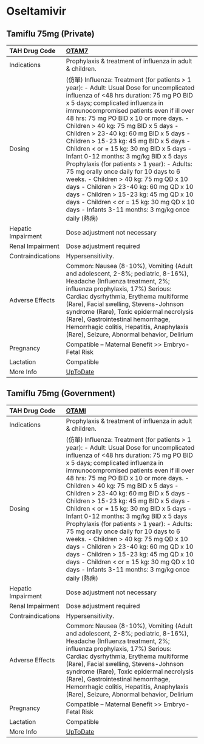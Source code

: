 # Oseltamivir

## Tamiflu 75mg (Private)

| TAH Drug Code      | [OTAM7](https://www.tahsda.org.tw/drugs/hissearch.php?drug_code=OTAM7)                                                                                                                                                                                                                                                                                                                                                                                                                                                                                                                                                                                                                                                                                                                                 |
|:-------------------|:-------------------------------------------------------------------------------------------------------------------------------------------------------------------------------------------------------------------------------------------------------------------------------------------------------------------------------------------------------------------------------------------------------------------------------------------------------------------------------------------------------------------------------------------------------------------------------------------------------------------------------------------------------------------------------------------------------------------------------------------------------------------------------------------------------|
| Indications        | Prophylaxis & treatment of influenza in adult & children.                                                                                                                                                                                                                                                                                                                                                                                                                                                                                                                                                                                                                                                                                                                                              |
| Dosing             | (仿單) Influenza: Treatment (for patients > 1 year): - Adult: Usual Dose for uncomplicated influenza of <48 hrs duration: 75 mg PO BID x 5 days; complicated influenza in immunocompromised patients even if ill over 48 hrs: 75 mg PO BID x 10 or more days. - Children > 40 kg: 75 mg BID x 5 days - Children > 23-40 kg: 60 mg BID x 5 days - Children > 15-23 kg: 45 mg BID x 5 days - Children < or = 15 kg: 30 mg BID x 5 days - Infant 0-12 months: 3 mg/kg BID x 5 days Prophylaxis (for patients > 1 year): - Adults: 75 mg orally once daily for 10 days to 6 weeks. - Children > 40 kg: 75 mg QD x 10 days - Children > 23-40 kg: 60 mg QD x 10 days - Children > 15-23 kg: 45 mg QD x 10 days - Children < or = 15 kg: 30 mg QD x 10 days - Infants 3-11 months: 3 mg/kg once daily (熱病) |
| Hepatic Impairment | Dose adjustment not necessary                                                                                                                                                                                                                                                                                                                                                                                                                                                                                                                                                                                                                                                                                                                                                                          |
| Renal Impairment   | Dose adjustment required                                                                                                                                                                                                                                                                                                                                                                                                                                                                                                                                                                                                                                                                                                                                                                               |
| Contraindications  | Hypersensitivity.                                                                                                                                                                                                                                                                                                                                                                                                                                                                                                                                                                                                                                                                                                                                                                                      |
| Adverse Effects    | Common: Nausea (8-10%), Vomiting (Adult and adolescent, 2-8%; pediatric, 8-16%), Headache (Influenza treatment, 2%; influenza prophylaxis, 17%) Serious: Cardiac dysrhythmia, Erythema multiforme (Rare), Facial swelling, Stevens-Johnson syndrome (Rare), Toxic epidermal necrolysis (Rare), Gastrointestinal hemorrhage, Hemorrhagic colitis, Hepatitis, Anaphylaxis (Rare), Seizure, Abnormal behavior, Delirium                                                                                                                                                                                                                                                                                                                                                                                   |
| Pregnancy          | Compatible – Maternal Benefit >> Embryo-Fetal Risk                                                                                                                                                                                                                                                                                                                                                                                                                                                                                                                                                                                                                                                                                                                                                     |
| Lactation          | Compatible                                                                                                                                                                                                                                                                                                                                                                                                                                                                                                                                                                                                                                                                                                                                                                                             |
| More Info          | [UpToDate](https://www.uptodate.com/contents/oseltamivir-drug-information)                                                                                                                                                                                                                                                                                                                                                                                                                                                                                                                                                                                                                                                                                                                             |

## Tamiflu 75mg (Government)

| TAH Drug Code      | [OTAMI](https://www.tahsda.org.tw/drugs/hissearch.php?drug_code=OTAMI)                                                                                                                                                                                                                                                                                                                                                                                                                                                                                                                                                                                                                                                                                                                                 |
|:-------------------|:-------------------------------------------------------------------------------------------------------------------------------------------------------------------------------------------------------------------------------------------------------------------------------------------------------------------------------------------------------------------------------------------------------------------------------------------------------------------------------------------------------------------------------------------------------------------------------------------------------------------------------------------------------------------------------------------------------------------------------------------------------------------------------------------------------|
| Indications        | Prophylaxis & treatment of influenza in adult & children.                                                                                                                                                                                                                                                                                                                                                                                                                                                                                                                                                                                                                                                                                                                                              |
| Dosing             | (仿單) Influenza: Treatment (for patients > 1 year): - Adult: Usual Dose for uncomplicated influenza of <48 hrs duration: 75 mg PO BID x 5 days; complicated influenza in immunocompromised patients even if ill over 48 hrs: 75 mg PO BID x 10 or more days. - Children > 40 kg: 75 mg BID x 5 days - Children > 23-40 kg: 60 mg BID x 5 days - Children > 15-23 kg: 45 mg BID x 5 days - Children < or = 15 kg: 30 mg BID x 5 days - Infant 0-12 months: 3 mg/kg BID x 5 days Prophylaxis (for patients > 1 year): - Adults: 75 mg orally once daily for 10 days to 6 weeks. - Children > 40 kg: 75 mg QD x 10 days - Children > 23-40 kg: 60 mg QD x 10 days - Children > 15-23 kg: 45 mg QD x 10 days - Children < or = 15 kg: 30 mg QD x 10 days - Infants 3-11 months: 3 mg/kg once daily (熱病) |
| Hepatic Impairment | Dose adjustment not necessary                                                                                                                                                                                                                                                                                                                                                                                                                                                                                                                                                                                                                                                                                                                                                                          |
| Renal Impairment   | Dose adjustment required                                                                                                                                                                                                                                                                                                                                                                                                                                                                                                                                                                                                                                                                                                                                                                               |
| Contraindications  | Hypersensitivity.                                                                                                                                                                                                                                                                                                                                                                                                                                                                                                                                                                                                                                                                                                                                                                                      |
| Adverse Effects    | Common: Nausea (8-10%), Vomiting (Adult and adolescent, 2-8%; pediatric, 8-16%), Headache (Influenza treatment, 2%; influenza prophylaxis, 17%) Serious: Cardiac dysrhythmia, Erythema multiforme (Rare), Facial swelling, Stevens-Johnson syndrome (Rare), Toxic epidermal necrolysis (Rare), Gastrointestinal hemorrhage, Hemorrhagic colitis, Hepatitis, Anaphylaxis (Rare), Seizure, Abnormal behavior, Delirium                                                                                                                                                                                                                                                                                                                                                                                   |
| Pregnancy          | Compatible – Maternal Benefit >> Embryo-Fetal Risk                                                                                                                                                                                                                                                                                                                                                                                                                                                                                                                                                                                                                                                                                                                                                     |
| Lactation          | Compatible                                                                                                                                                                                                                                                                                                                                                                                                                                                                                                                                                                                                                                                                                                                                                                                             |
| More Info          | [UpToDate](https://www.uptodate.com/contents/oseltamivir-drug-information)                                                                                                                                                                                                                                                                                                                                                                                                                                                                                                                                                                                                                                                                                                                             |

